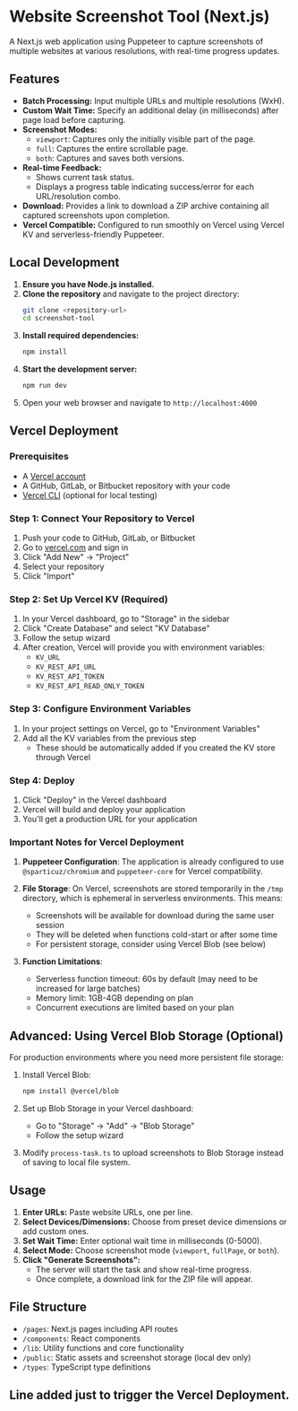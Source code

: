 # Website Screenshot Tool (Next.js)

A Next.js web application using Puppeteer to capture screenshots of multiple websites at various resolutions, with real-time progress updates.

## Features

*   **Batch Processing:** Input multiple URLs and multiple resolutions (WxH).
*   **Custom Wait Time:** Specify an additional delay (in milliseconds) after page load before capturing.
*   **Screenshot Modes:**
    *   `viewport`: Captures only the initially visible part of the page.
    *   `full`: Captures the entire scrollable page.
    *   `both`: Captures and saves both versions.
*   **Real-time Feedback:**
    *   Shows current task status.
    *   Displays a progress table indicating success/error for each URL/resolution combo.
*   **Download:** Provides a link to download a ZIP archive containing all captured screenshots upon completion.
*   **Vercel Compatible:** Configured to run smoothly on Vercel using Vercel KV and serverless-friendly Puppeteer.

## Local Development

1.  **Ensure you have Node.js installed.**
2.  **Clone the repository** and navigate to the project directory:
    ```bash
    git clone <repository-url>
    cd screenshot-tool
    ```
3.  **Install required dependencies:**
    ```bash
    npm install
    ```
4.  **Start the development server:**
    ```bash
    npm run dev
    ```
5.  Open your web browser and navigate to `http://localhost:4000`

## Vercel Deployment

### Prerequisites

- A [Vercel account](https://vercel.com/signup)
- A GitHub, GitLab, or Bitbucket repository with your code
- [Vercel CLI](https://vercel.com/docs/cli) (optional for local testing)

### Step 1: Connect Your Repository to Vercel

1. Push your code to GitHub, GitLab, or Bitbucket
2. Go to [vercel.com](https://vercel.com) and sign in
3. Click "Add New" → "Project"
4. Select your repository
5. Click "Import"

### Step 2: Set Up Vercel KV (Required)

1. In your Vercel dashboard, go to "Storage" in the sidebar
2. Click "Create Database" and select "KV Database"
3. Follow the setup wizard
4. After creation, Vercel will provide you with environment variables:
   - `KV_URL`
   - `KV_REST_API_URL`
   - `KV_REST_API_TOKEN`
   - `KV_REST_API_READ_ONLY_TOKEN`

### Step 3: Configure Environment Variables

1. In your project settings on Vercel, go to "Environment Variables"
2. Add all the KV variables from the previous step
   - These should be automatically added if you created the KV store through Vercel

### Step 4: Deploy

1. Click "Deploy" in the Vercel dashboard
2. Vercel will build and deploy your application
3. You'll get a production URL for your application

### Important Notes for Vercel Deployment

1. **Puppeteer Configuration**: The application is already configured to use `@sparticuz/chromium` and `puppeteer-core` for Vercel compatibility.

2. **File Storage**: On Vercel, screenshots are stored temporarily in the `/tmp` directory, which is ephemeral in serverless environments. This means:
   - Screenshots will be available for download during the same user session
   - They will be deleted when functions cold-start or after some time
   - For persistent storage, consider using Vercel Blob (see below)

3. **Function Limitations**:
   - Serverless function timeout: 60s by default (may need to be increased for large batches)
   - Memory limit: 1GB-4GB depending on plan
   - Concurrent executions are limited based on your plan

## Advanced: Using Vercel Blob Storage (Optional)

For production environments where you need more persistent file storage:

1. Install Vercel Blob:
   ```bash
   npm install @vercel/blob
   ```

2. Set up Blob Storage in your Vercel dashboard:
   - Go to "Storage" → "Add" → "Blob Storage"
   - Follow the setup wizard

3. Modify `process-task.ts` to upload screenshots to Blob Storage instead of saving to local file system.

## Usage

1. **Enter URLs:** Paste website URLs, one per line.
2. **Select Devices/Dimensions:** Choose from preset device dimensions or add custom ones.
3. **Set Wait Time:** Enter optional wait time in milliseconds (0-5000).
4. **Select Mode:** Choose screenshot mode (`viewport`, `fullPage`, or `both`).
5. **Click "Generate Screenshots":**
   - The server will start the task and show real-time progress.
   - Once complete, a download link for the ZIP file will appear.

## File Structure

- `/pages`: Next.js pages including API routes
- `/components`: React components
- `/lib`: Utility functions and core functionality
- `/public`: Static assets and screenshot storage (local dev only)
- `/types`: TypeScript type definitions 

## Line added just to trigger the Vercel Deployment.